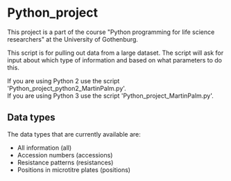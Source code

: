# Python_project

This project is a part of the course "Python programming for life science researchers" at the University of Gothenburg.

This script is for pulling out data from a large dataset. The script will ask for input about which type of information and based on what parameters to do this.

If you are using Python 2 use the script 'Python_project_python2_MartinPalm.py'.  
If you are using Python 3 use the script 'Python_project_MartinPalm.py'.

## Data types
The data types that are currently available are:
* All information (all)
* Accession numbers (accessions)
* Resistance patterns (resistances)
* Positions in microtitre plates (positions)
